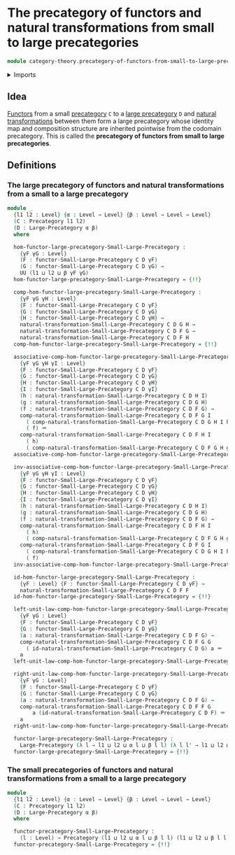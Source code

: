 # The precategory of functors and natural transformations from small to large precategories

```agda
module category-theory.precategory-of-functors-from-small-to-large-precategories where
```

<details><summary>Imports</summary>

```agda
open import category-theory.functors-from-small-to-large-precategories
open import category-theory.large-precategories
open import category-theory.natural-transformations-functors-from-small-to-large-precategories
open import category-theory.precategories

open import foundation.identity-types
open import foundation.universe-levels
```

</details>

## Idea

[Functors](category-theory.functors-from-small-to-large-precategories.md) from a
small [precategory](category-theory.precategories.md) `C` to a
[large precategory](category-theory.large-precategories.md) `D` and
[natural transformations](category-theory.natural-transformations-functors-precategories.md)
between them form a large precategory whose identity map and composition
structure are inherited pointwise from the codomain precategory. This is called
the **precategory of functors from small to large precategories**.

## Definitions

### The large precategory of functors and natural transformations from a small to a large precategory

```agda
module _
  {l1 l2 : Level} {α : Level → Level} {β : Level → Level → Level}
  (C : Precategory l1 l2)
  (D : Large-Precategory α β)
  where

  hom-functor-large-precategory-Small-Large-Precategory :
    {γF γG : Level}
    (F : functor-Small-Large-Precategory C D γF)
    (G : functor-Small-Large-Precategory C D γG) →
    UU (l1 ⊔ l2 ⊔ β γF γG)
  hom-functor-large-precategory-Small-Large-Precategory = {!!}

  comp-hom-functor-large-precategory-Small-Large-Precategory :
    {γF γG γH : Level}
    {F : functor-Small-Large-Precategory C D γF}
    {G : functor-Small-Large-Precategory C D γG}
    {H : functor-Small-Large-Precategory C D γH} →
    natural-transformation-Small-Large-Precategory C D G H →
    natural-transformation-Small-Large-Precategory C D F G →
    natural-transformation-Small-Large-Precategory C D F H
  comp-hom-functor-large-precategory-Small-Large-Precategory = {!!}

  associative-comp-hom-functor-large-precategory-Small-Large-Precategory :
    {γF γG γH γI : Level}
    {F : functor-Small-Large-Precategory C D γF}
    {G : functor-Small-Large-Precategory C D γG}
    {H : functor-Small-Large-Precategory C D γH}
    {I : functor-Small-Large-Precategory C D γI}
    (h : natural-transformation-Small-Large-Precategory C D H I)
    (g : natural-transformation-Small-Large-Precategory C D G H)
    (f : natural-transformation-Small-Large-Precategory C D F G) →
    comp-natural-transformation-Small-Large-Precategory C D F G I
      ( comp-natural-transformation-Small-Large-Precategory C D G H I h g)
      ( f) ＝
    comp-natural-transformation-Small-Large-Precategory C D F H I
      ( h)
      ( comp-natural-transformation-Small-Large-Precategory C D F G H g f)
  associative-comp-hom-functor-large-precategory-Small-Large-Precategory = {!!}

  inv-associative-comp-hom-functor-large-precategory-Small-Large-Precategory :
    {γF γG γH γI : Level}
    {F : functor-Small-Large-Precategory C D γF}
    {G : functor-Small-Large-Precategory C D γG}
    {H : functor-Small-Large-Precategory C D γH}
    {I : functor-Small-Large-Precategory C D γI}
    (h : natural-transformation-Small-Large-Precategory C D H I)
    (g : natural-transformation-Small-Large-Precategory C D G H)
    (f : natural-transformation-Small-Large-Precategory C D F G) →
    comp-natural-transformation-Small-Large-Precategory C D F H I
      ( h)
      ( comp-natural-transformation-Small-Large-Precategory C D F G H g f) ＝
    comp-natural-transformation-Small-Large-Precategory C D F G I
      ( comp-natural-transformation-Small-Large-Precategory C D G H I h g)
      ( f)
  inv-associative-comp-hom-functor-large-precategory-Small-Large-Precategory = {!!}

  id-hom-functor-large-precategory-Small-Large-Precategory :
    {γF : Level} {F : functor-Small-Large-Precategory C D γF} →
    natural-transformation-Small-Large-Precategory C D F F
  id-hom-functor-large-precategory-Small-Large-Precategory = {!!}

  left-unit-law-comp-hom-functor-large-precategory-Small-Large-Precategory :
    {γF γG : Level}
    {F : functor-Small-Large-Precategory C D γF}
    {G : functor-Small-Large-Precategory C D γG}
    (a : natural-transformation-Small-Large-Precategory C D F G) →
    comp-natural-transformation-Small-Large-Precategory C D F G G
      ( id-natural-transformation-Small-Large-Precategory C D G) a ＝
    a
  left-unit-law-comp-hom-functor-large-precategory-Small-Large-Precategory = {!!}

  right-unit-law-comp-hom-functor-large-precategory-Small-Large-Precategory :
    {γF γG : Level}
    {F : functor-Small-Large-Precategory C D γF}
    {G : functor-Small-Large-Precategory C D γG}
    (a : natural-transformation-Small-Large-Precategory C D F G) →
    comp-natural-transformation-Small-Large-Precategory C D F F G
        a (id-natural-transformation-Small-Large-Precategory C D F) ＝
    a
  right-unit-law-comp-hom-functor-large-precategory-Small-Large-Precategory = {!!}

  functor-large-precategory-Small-Large-Precategory :
    Large-Precategory (λ l → l1 ⊔ l2 ⊔ α l ⊔ β l l) (λ l l' → l1 ⊔ l2 ⊔ β l l')
  functor-large-precategory-Small-Large-Precategory = {!!}
```

### The small precategories of functors and natural transformations from a small to a large precategory

```agda
module _
  {l1 l2 : Level} {α : Level → Level} {β : Level → Level → Level}
  (C : Precategory l1 l2)
  (D : Large-Precategory α β)
  where

  functor-precategory-Small-Large-Precategory :
    (l : Level) → Precategory (l1 ⊔ l2 ⊔ α l ⊔ β l l) (l1 ⊔ l2 ⊔ β l l)
  functor-precategory-Small-Large-Precategory = {!!}
```
